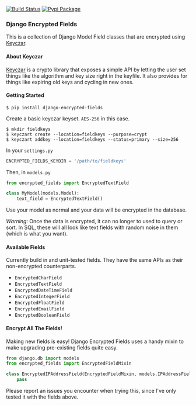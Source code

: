 [![Build Status](https://travis-ci.org/ardydedase/django-encrypted-fields.png)](https://travis-ci.org/ardydedase/django-encrypted-fields)
[![Pypi Package](https://badge.fury.io/py/django-encrypted-fields.png)](http://badge.fury.io/py/django-encrypted-fields)

### Django Encrypted Fields

This is a collection of Django Model Field classes that are encrypted using [Keyczar](http://www.keyczar.org/).

#### About Keyczar

[Keyczar](http://www.keyczar.org/) is a crypto library that exposes a simple API by letting the user set things like the algorithm and key size right in the keyfile. It also provides for things like expiring old keys and cycling in new ones.

#### Getting Started
```shell
$ pip install django-encrypted-fields
```
Create a basic keyczar keyset. `AES-256` in this case.
```shell
$ mkdir fieldkeys
$ keyczart create --location=fieldkeys --purpose=crypt
$ keyczart addkey --location=fieldkeys --status=primary --size=256
```
In your `settings.py`
```python
ENCRYPTED_FIELDS_KEYDIR = '/path/to/fieldkeys'
```
Then, in `models.py`
```python
from encrypted_fields import EncryptedTextField

class MyModel(models.Model):
    text_field = EncryptedTextField()
```
Use your model as normal and your data will be encrypted in the database.

_Warning:_ Once the data is encrypted, it can no longer to used to query or sort. In SQL, these will all look like text fields with random noise in them (which is what you want).

#### Available Fields

Currently build in and unit-tested fields. They have the same APIs as their non-encrypted counterparts.

- `EncryptedCharField`
- `EncryptedTextField`
- `EncryptedDateTimeField`
- `EncryptedIntegerField`
- `EncryptedFloatField`
- `EncryptedEmailField`
- `EncryptedBooleanField`

#### Encrypt All The Fields!

Making new fields is easy! Django Encrypted Fields uses a handy mixin to make upgrading pre-existing fields quite easy.
```python
from django.db import models
from encrypted_fields import EncryptedFieldMixin

class EncryptedIPAddressField(EncryptedFieldMixin, models.IPAddressField):
    pass
```
Please report an issues you encounter when trying this, since I've only tested it with the fields above.
